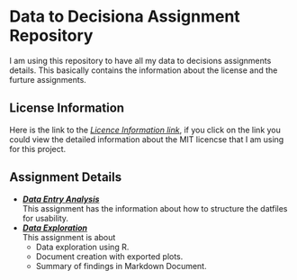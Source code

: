 # Data to Decisiona Assignment Repository
I am using this repository to have all my data to decisions assignments details. This basically contains the information about the license and the furture assignments.

## License Information  
Here is the link to the [_Licence Information link_](https://github.com/anitha1987/anithaD2D/blob/master/LICENSE),   if you click on the link you could view the detailed information about the MIT licencse that I am using for this project.

## Assignment Details
* [**_Data Entry Analysis_**]()  
 This assignment has the information about how to structure the datfiles for usability.
* [**_Data Exploration_**]()  
 This assignment is about
  * Data exploration using R.
  * Document creation with exported plots.
  * Summary of findings in Markdown Document.

